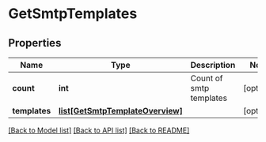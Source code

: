 # GetSmtpTemplates

## Properties
Name | Type | Description | Notes
------------ | ------------- | ------------- | -------------
**count** | **int** | Count of smtp templates | [optional] 
**templates** | [**list[GetSmtpTemplateOverview]**](GetSmtpTemplateOverview.md) |  | [optional] 

[[Back to Model list]](../README.md#documentation-for-models) [[Back to API list]](../README.md#documentation-for-api-endpoints) [[Back to README]](../README.md)

